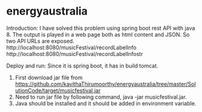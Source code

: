 # energyaustralia
Introduction:
I have solved this problem using spring boot rest API with java 8. The output is played in a web page both as html content and JSON. So two API URLs are exposed.
http://localhost:8080/musicFestival/recordLabelInfo
http://localhost:8080/musicFestival/recordLabelInfostr

Deploy and run:
Since it is spring boot, it has in build tomcat.
1. First download jar file from  https://github.com/kavithaThirumoorthy/energyaustralia/tree/master/SolutionCode/target/musicfestival.jar
2. Need to run jar file by following command,
java -jar musicfestival.jar.
3. Java should be installed and it should be added in environment variable.
